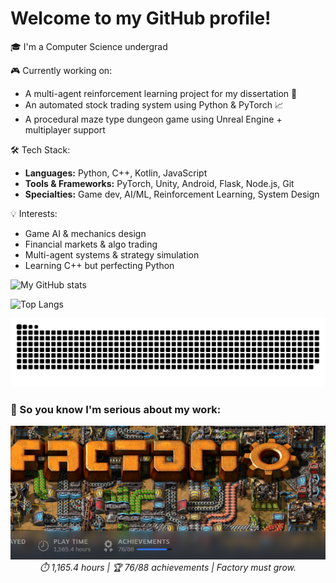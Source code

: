 # Welcome to my GitHub profile!

🎓 I'm a Computer Science undergrad 

🎮 Currently working on:

- A multi-agent reinforcement learning project for my dissertation 🤖
- An automated stock trading system using Python & PyTorch 📈
- A procedural maze type dungeon game using Unreal Engine + multiplayer support

🛠️ Tech Stack:
- **Languages:** Python, C++, Kotlin, JavaScript
- **Tools & Frameworks:** PyTorch, Unity, Android, Flask, Node.js, Git
- **Specialties:** Game dev, AI/ML, Reinforcement Learning, System Design

💡 Interests:
- Game AI & mechanics design
- Financial markets & algo trading
- Multi-agent systems & strategy simulation
- Learning C++ but perfecting Python

<!-- GitHub Stats -->
![My GitHub stats](https://github-readme-stats.vercel.app/api?username=Arun-g03&show_icons=true&theme=radical)

![Top Langs](https://github-readme-stats.vercel.app/api/top-langs/?username=Arun-g03&layout=compact&theme=radical)



<!-- Snake animation -->
<picture>
  <source media="(prefers-color-scheme: dark)" srcset="https://raw.githubusercontent.com/Arun-g03/Arun-g03/output/github-contribution-grid-snake-dark.svg" />
  <source media="(prefers-color-scheme: light)" srcset="https://raw.githubusercontent.com/Arun-g03/Arun-g03/output/github-contribution-grid-snake.svg" />
  <img alt="github contribution snake" src="https://raw.githubusercontent.com/Arun-g03/Arun-g03/output/github-contribution-grid-snake.svg" />
</picture>



### 🧠 So you know I'm serious about my work:

<p align="center">
  <img src="image.png" width="700" alt="Factorio Banner" />
  <br/>
  <em>⏱️ 1,165.4 hours | 🏆 76/88 achievements | Factory must grow.</em>
</p>